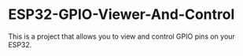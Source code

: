 # ESP32-GPIO-Viewer-And-Control
This is a project that allows you to view and control GPIO pins on your ESP32.
